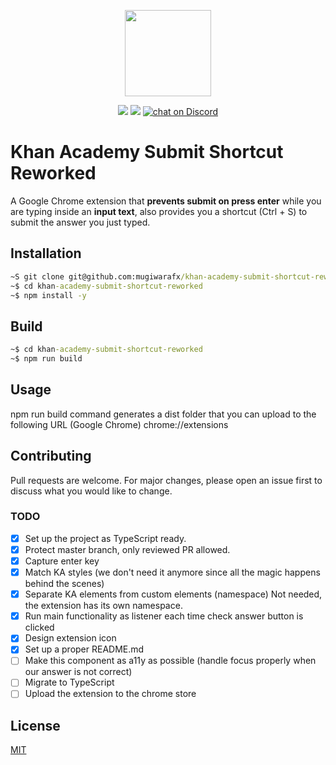 <p align="center">
    <img src="https://github.com/mugiwarafx/khan-academy-submit-shortcut-reworked/blob/master/assets/icon-128.png"
        height="138">
</p>
<p align="center">
    <a href="https://github.com/mugiwarafx/khan-academy-submit-shortcut-reworked/graphs/contributors" alt="Contributors">
        <img src="https://img.shields.io/github/contributors/mugiwarafx/khan-academy-submit-shortcut-reworked" /></a>
    <a href="https://github.com/mugiwarafx/khan-academy-submit-shortcut-reworked/pulse" alt="Activity">
        <img src="https://img.shields.io/github/commit-activity/m/mugiwarafx/khan-academy-submit-shortcut-reworked" /></a>
    <a href="https://discord.gg/AxY3Vz92Pj">
        <img src="https://img.shields.io/discord/999722575057924207?logo=discord"
            alt="chat on Discord"></a>
</p>

# Khan Academy Submit Shortcut Reworked 

A Google Chrome extension that **prevents submit on press enter** while you are typing inside an **input text**, also provides you a shortcut (Ctrl + S) to submit the answer you just typed.

## Installation

```cmd
~S git clone git@github.com:mugiwarafx/khan-academy-submit-shortcut-reworked.git
~$ cd khan-academy-submit-shortcut-reworked
~$ npm install -y
```

## Build

```cmd
~$ cd khan-academy-submit-shortcut-reworked
~$ npm run build
```

## Usage
npm run build command generates a dist folder that you can upload to the following URL (Google Chrome) chrome://extensions

## Contributing
Pull requests are welcome. For major changes, please open an issue first to discuss what you would like to change.

### TODO
- [x] Set up the project as TypeScript ready.
- [x] Protect master branch, only reviewed PR allowed.
- [x] Capture enter key
- [x] Match KA styles (we don't need it anymore since all the magic happens behind the scenes)
- [x] Separate KA elements from custom elements (namespace) Not needed, the extension has its own namespace.
- [x] Run main functionality as listener each time check answer button is clicked 
- [x] Design extension icon
- [x] Set up a proper README.md
- [ ] Make this component as a11y as possible (handle focus properly when our answer is not correct)
- [ ] Migrate to TypeScript
- [ ] Upload the extension to the chrome store

## License
[MIT](https://choosealicense.com/licenses/mit/)
